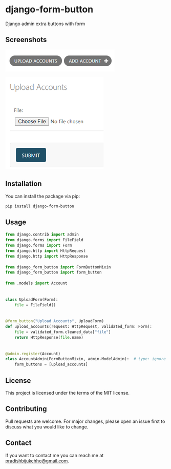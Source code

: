 # django-form-button

Django admin extra buttons with form

## Screenshots

![changelist](docs/changelist.png)

![form](docs/form.png)

## Installation

You can install the package via pip:

```bash
pip install django-form-button
```

## Usage

```python
from django.contrib import admin
from django.forms import FileField
from django.forms import Form
from django.http import HttpRequest
from django.http import HttpResponse

from django_form_button import FormButtonMixin
from django_form_button import form_button

from .models import Account


class UploadForm(Form):
    file = FileField()


@form_button("Upload Accounts", UploadForm)
def upload_accounts(request: HttpRequest, validated_form: Form):
    file = validated_form.cleaned_data["file"]
    return HttpResponse(file.name)


@admin.register(Account)
class AccountAdmin(FormButtonMixin, admin.ModelAdmin):  # type: ignore
    form_buttons = [upload_accounts]

```

## License

This project is licensed under the terms of the MIT license.

## Contributing

Pull requests are welcome. For major changes, please open an issue first to discuss what you would like to change.

## Contact

If you want to contact me you can reach me at pradishbijukchhe@gmail.com.
